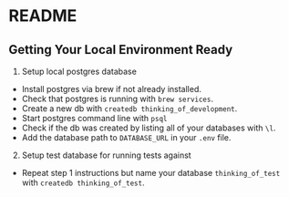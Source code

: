# README

## Getting Your Local Environment Ready
1. Setup local postgres database
- Install postgres via brew if not already installed.
- Check that postgres is running with `brew services`.
- Create a new db with `createdb thinking_of_development`.
- Start postgres command line with `psql`
- Check if the db was created by listing all of your databases with `\l`.
- Add the database path to `DATABASE_URL` in your `.env` file.
2. Setup test database for running tests against
- Repeat step 1 instructions but name your database `thinking_of_test` with `createdb thinking_of_test`.
